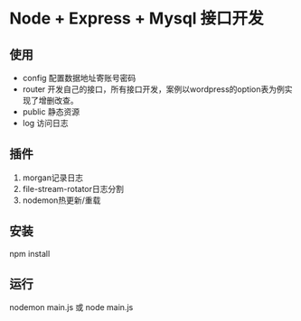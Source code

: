 # Node + Express + Mysql 接口开发

## 使用

- config 配置数据地址寄账号密码
- router 开发自己的接口，所有接口开发，案例以wordpress的option表为例实现了增删改查。
- public 静态资源
- log 访问日志

## 插件

1. morgan记录日志
2. file-stream-rotator日志分割
3. nodemon热更新/重载

## 安装

npm install

## 运行

nodemon main.js   或  node main.js
